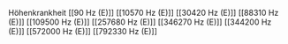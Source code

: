 Höhenkrankheit
[[90 Hz (E)]]
[[10570 Hz (E)]]
[[30420 Hz (E)]]
[[88310 Hz (E)]]
[[109500 Hz (E)]]
[[257680 Hz (E)]]
[[346270 Hz (E)]]
[[344200 Hz (E)]]
[[572000 Hz (E)]]
[[792330 Hz (E)]]